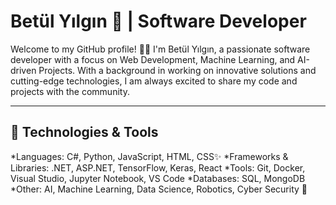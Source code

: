 # Betül Yılgın 👋 | Software Developer

Welcome to my GitHub profile! 👩‍💻 I'm Betül Yılgın, a passionate software developer with a focus on Web Development, Machine Learning, and AI-driven Projects. With a background in working on innovative solutions and cutting-edge technologies, I am always excited to share my code and projects with the community.

---
## 🔧 Technologies & Tools
*Languages: C#, Python, JavaScript, HTML, CSS✨
*Frameworks & Libraries: .NET, ASP.NET, TensorFlow, Keras, React
*Tools: Git, Docker, Visual Studio, Jupyter Notebook, VS Code
*Databases: SQL, MongoDB
*Other: AI, Machine Learning, Data Science, Robotics, Cyber Security 🚀 

